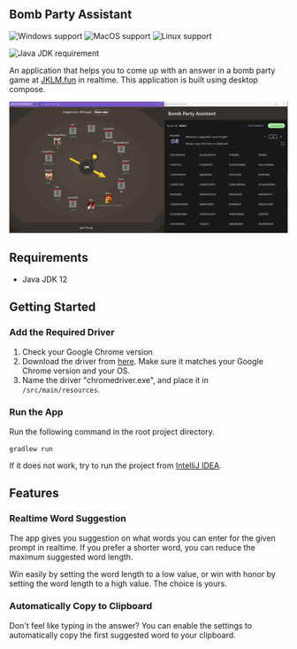## Bomb Party Assistant

![Windows support](https://img.shields.io/badge/Platform-Windows-lightgrey)
![MacOS support](https://img.shields.io/badge/Platform-MacOS-lightgrey)
![Linux support](https://img.shields.io/badge/Platform-Linux-lightgrey)

![Java JDK requirement](https://img.shields.io/badge/JDK-12-orange)

An application that helps you to come up with an answer in a bomb party game at [JKLM.fun](https://JKLM.fun) in
realtime. This application is built using desktop compose.

![Application demo](image/demo.gif)

## Requirements

- Java JDK 12

## Getting Started

### Add the Required Driver

1. Check your Google Chrome version
2. Download the driver from [here](https://chromedriver.chromium.org/home). Make sure it matches your Google Chrome
   version and your OS.
3. Name the driver "chromedriver.exe", and place it in `/src/main/resources`.

### Run the App

Run the following command in the root project directory.

```
gradlew run
```

If it does not work, try to run the project from [IntelliJ IDEA](https://www.jetbrains.com/idea/).

## Features

### Realtime Word Suggestion

The app gives you suggestion on what words you can enter for the given prompt in realtime. If you prefer a shorter word,
you can reduce the maximum suggested word length.

Win easily by setting the word length to a low value, or win with honor by setting the word length to a high value. The
choice is yours.

### Automatically Copy to Clipboard

Don't feel like typing in the answer? You can enable the settings to automatically copy the first suggested word to your
clipboard.
